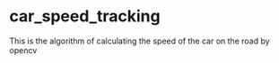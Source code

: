 # car_speed_tracking
This is the algorithm of calculating the speed of the car on the road by opencv
